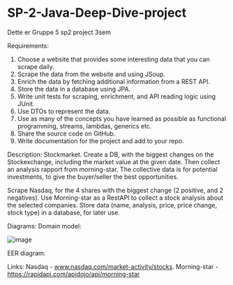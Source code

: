 # SP-2-Java-Deep-Dive-project
Dette er Gruppe 5 sp2 project 3sem


Requirements:
1.	Choose a website that provides some interesting data that you can scrape daily.
2.	Scrape the data from the website and using JSoup.
3.	Enrich the data by fetching additional information from a REST API.
4.	Store the data in a database using JPA.
5.	Write unit tests for scraping, enrichment, and API reading logic using JUnit.
6.	Use DTOs to represent the data.
7.	Use as many of the concepts you have learned as possible as functional programming, streams, lambdas, generics etc.
8.	Share the source code on GitHub.
9.	Write documentation for the project and add to your repo.

Description:
Stockmarket.
Create a DB, with the biggest changes on the Stockexchange, including the market value at the given date. Then collect an analysis rapport from morning-star.
The collective data is for potential investments, to give the buyer/seller the best opportunities.

Scrape Nasdaq, for the 4 shares with the biggest change (2 positive, and 2 negatives).
Use Morning-star as a RestAPI to collect a stock analysis about the selected companies.
Store data (name, analysis, price, price change, stock type)  in a database, for later use.

Diagrams:
Domain model: 

![image](https://github.com/DanyLoyal/SP-2-Java-Deep-Dive-project/assets/113057317/093b15d2-3a7a-4b0e-8af1-e144d3bb455f)


EER diagram:




Links:
Nasdaq - www.nasdaq.com/market-activity/stocks.
Morning-star - https://rapidapi.com/apidojo/api/morning-star
